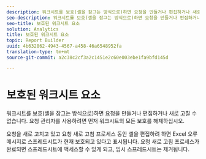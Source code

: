 ```yaml
---
description: 워크시트를 보호(셀을 잠그는 방식으로)하면 요청을 만들거나 편집하거나 새로 고칠 수 없습니다. 요청 관리자를 사용하려면 먼저 워크시트의 모든 보호를 해제하십시오.
seo-description: 워크시트를 보호(셀을 잠그는 방식으로)하면 요청을 만들거나 편집하거나 새로 고칠 수 없습니다. 요청 관리자를 사용하려면 먼저 워크시트의 모든 보호를 해제하십시오.
seo-title: 보호된 워크시트 요소
solution: Analytics
title: 보호된 워크시트 요소
topic: Report Builder
uuid: 4b632862-4943-4567-a458-46a6548952fa
translation-type: tm+mt
source-git-commit: a2c38c2cf3a2c1451e2c60e003ebe1fa9bfd145d

---
```



# 보호된 워크시트 요소

워크시트를 보호(셀을 잠그는 방식으로)하면 요청을 만들거나 편집하거나 새로 고칠 수 없습니다. 요청 관리자를 사용하려면 먼저 워크시트의 모든 보호를 해제하십시오.

요청을 새로 고치고 있고 요청 새로 고침 프로세스 동안 셀을 편집하려 하면 Excel 오류 메시지로 스프레드시트가 현재 보호되고 있다고 표시됩니다. 요청 새로 고침 프로세스가 완료되면 스프레드시트에 액세스할 수 있게 되고, 임시 스프레드시트는 제거됩니다.
